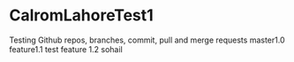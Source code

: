 # CalromLahoreTest1
Testing Github repos, branches, commit, pull and merge requests
master1.0
feature1.1 test
feature 1.2 sohail
